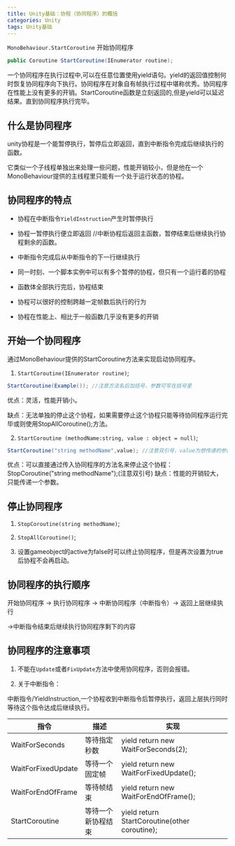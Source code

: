 ```yaml
---
title: Unity基础：协程（协同程序）的概括
categories: Unity
tags: Unity基础
---
```

`MonoBehaviour.StartCoroutine` 开始协同程序

```c#
public Coroutine StartCoroutine(IEnumerator routine);
````

一个协同程序在执行过程中,可以在任意位置使用yield语句。yield的返回值控制何时恢复协同程序向下执行。协同程序在对象自有帧执行过程中堪称优秀。协同程序在性能上没有更多的开销。StartCoroutine函数是立刻返回的,但是yield可以延迟结果。直到协同程序执行完毕。

## 什么是协同程序

unity协程是一个能暂停执行，暂停后立即返回，直到中断指令完成后继续执行的函数。

它类似一个子线程单独出来处理一些问题，性能开销较小，但是他在一个MonoBehaviour提供的主线程里只能有一个处于运行状态的协程。

## 协同程序的特点

- 协程在中断指令`YieldInstruction`产生时暂停执行

- 协程一暂停执行便立即返回 //中断协程后返回主函数，暂停结束后继续执行协程剩余的函数。

- 中断指令完成后从中断指令的下一行继续执行

- 同一时刻、一个脚本实例中可以有多个暂停的协程，但只有一个运行着的协程

- 函数体全部执行完后，协程结束

- 协程可以很好的控制跨越一定帧数后执行的行为

- 协程在性能上、相比于一般函数几乎没有更多的开销

## 开始一个协同程序

通过MonoBehaviour提供的StartCoroutine方法来实现启动协同程序。

1. `StartCoroutine(IEnumerator routine)`;

```c#
StartCoroutine(Example()); //注意方法名后加括号，参数可写在括号里
```

优点：灵活，性能开销小。

缺点：无法单独的停止这个协程，如果需要停止这个协程只能等待协同程序运行完毕或则使用StopAllCoroutine();方法。

2. `StartCoroutine (methodName:string, value : object = null)`;

```c#
StartCoroutine("string methodName",value); //注意双引号，value为想传递的参数
```

优点：可以直接通过传入协同程序的方法名来停止这个协程：StopCoroutine("string methodName");(注意双引号)
缺点：性能的开销较大，只能传递一个参数。

## 停止协同程序

1. `StopCoroutine(string methodName)`;

2. `StopAllCoroutine()`;

3. 设置gameobject的active为false时可以终止协同程序，但是再次设置为true后协程不会再启动。

## 协同程序的执行顺序
开始协同程序 -> 执行协同程序 -> 中断协同程序（中断指令）-> 返回上层继续执行

->中断指令结束后继续执行协同程序剩下的内容

## 协同程序的注意事项
1. 不能在`Update`或者`FixUpdate`方法中使用协同程序，否则会报错。

2. 关于中断指令：

中断指令/YieldInstruction,一个协程收到中断指令后暂停执行，返回上层执行同时等待这个指令达成后继续执行。

|指令|描述|实现|
|-|-|-|
|WaitForSeconds|等待指定秒数|yield return new WaitForSeconds(2);|
|WaitForFixedUpdate|等待一个固定帧|yield return new WaitForFixedUpdate();|
|WaitForEndOfFrame|等待帧结束|yield return new WaitForEndOfFrame();|                         
|StartCoroutine|等待一个新协程结束|yield return StartCoroutine(other coroutine);|

